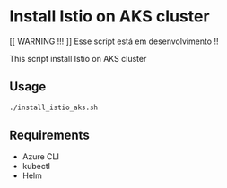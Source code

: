 # Install Istio on AKS cluster

[[ WARNING !!! ]]
Esse script está em desenvolvimento !!

This script install Istio on AKS cluster 

## Usage

```bash
./install_istio_aks.sh
```

## Requirements

- Azure CLI
- kubectl
- Helm

